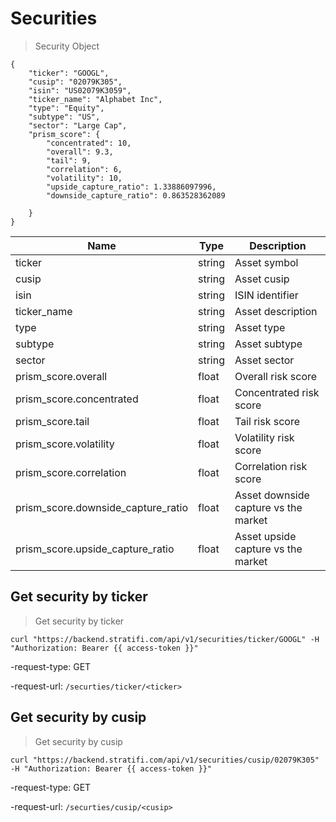 # Securities

> Security Object

```shell
{
    "ticker": "GOOGL",
    "cusip": "02079K305",
    "isin": "US02079K3059",
    "ticker_name": "Alphabet Inc",
    "type": "Equity",
    "subtype": "US",
    "sector": "Large Cap",
    "prism_score": {
        "concentrated": 10,
        "overall": 9.3,
        "tail": 9,
        "correlation": 6,
        "volatility": 10,
        "upside_capture_ratio": 1.33886097996,
        "downside_capture_ratio": 0.863528362089

    }
}
```

| Name                               | Type   | Description                          |
| ---------------------------------- | ------ | ------------------------------------ |
| ticker                             | string | Asset symbol                         |
| cusip                              | string | Asset cusip                          |
| isin                               | string | ISIN identifier                      |
| ticker_name                        | string | Asset description                    |
| type                               | string | Asset type                           |
| subtype                            | string | Asset subtype                        |
| sector                             | string | Asset sector                         |
| prism_score.overall                | float  | Overall risk score                   |
| prism_score.concentrated           | float  | Concentrated risk score              |
| prism_score.tail                   | float  | Tail risk score                      |
| prism_score.volatility             | float  | Volatility risk score                |
| prism_score.correlation            | float  | Correlation risk score               |
| prism_score.downside_capture_ratio | float  | Asset downside capture vs the market |
| prism_score.upside_capture_ratio   | float  | Asset upside capture vs the market   |

## Get security by ticker

> Get security by ticker

```shell
curl "https://backend.stratifi.com/api/v1/securities/ticker/GOOGL" -H "Authorization: Bearer {{ access-token }}"
```

-request-type: GET

-request-url: `/securties/ticker/<ticker>`

## Get security by cusip

> Get security by cusip

```shell
curl "https://backend.stratifi.com/api/v1/securities/cusip/02079K305" -H "Authorization: Bearer {{ access-token }}"
```

-request-type: GET

-request-url: `/securties/cusip/<cusip>`
